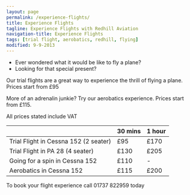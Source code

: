 ```yaml
---
layout: page
permalink: /experience-flights/
title: Experience Flights
tagline: Experience Flights with Redhill Aviation
navigation-title: Experience Flights
tags: [trial flight, aerobatics, redhill, flying]
modified: 9-9-2013
---
```


<div>
<ul>
<li>Ever wondered what it would be like to fly a plane?</li>
<li>Looking for that special present?</li>
</ul>
<div>

<div><p>
Our trial flights are a great way to experience the thrill of flying a plane. Prices start from £95
</p>
</div>

<div>
<p>
More of an adrenalin junkie? Try our aerobatics experience. Prices start from £115.
</p></div>

<div> All prices stated include VAT</div>

<div>

<table class="prices-table trial-flights-prices">
    <thead>
        <tr>
            <th></th>
            <th>30 mins</th>
            <th>1 hour</th>
        </tr>
    </thead>
    <tbody>
        <tr>
            <td>Trial Flight in Cessna 152 (2 seater)</td>
            <td>£95</td>
            <td>£170</td>
        </tr>
        <tr>
            <td>Trial Flight in PA 28 (4 seater)</td>
            <td>£130</td>
            <td>£205</td>
        </tr>
        <tr>
            <td>Going for a spin in Cessna 152</td>
            <td>£110</td>
            <td>-</td>
        </tr>
        <tr>
            <td>Aerobatics in Cessna 152</td>
            <td>£115</td>
            <td>£200</td>
        </tr>
    </tbody>
</table>

<div>
<p>
To book your flight experience call 01737 822959 today
</p>
</div>